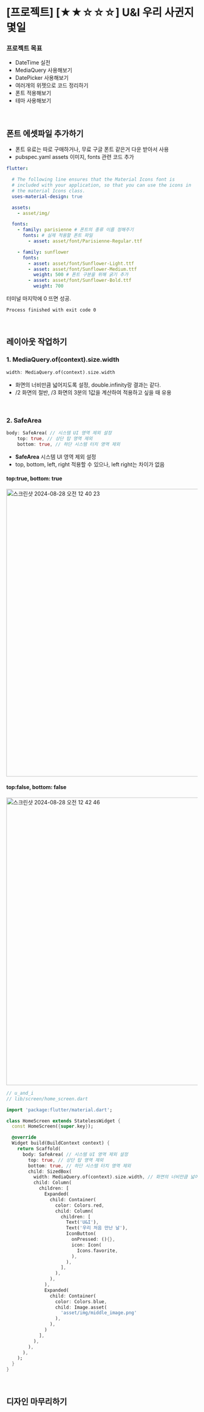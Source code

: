 # [프로젝트] [★★☆☆☆] U&I 우리 사귄지 몇일

### 프로젝트 목표
- DateTime 실전
- MediaQuery 사용해보기
- DatePicker 사용해보기
- 여러개의 위젯으로 코드 정리하기
- 폰트 적용해보기
- 테마 사용해보기

<br>

## 폰트 에셋파일 추가하기

- 폰트 유료는 따로 구매하거나, 무료 구글 폰트 같은거 다운 받아서 사용
- pubspec.yaml assets 이미지, fonts 관련 코드 추가

```yaml
flutter:

  # The following line ensures that the Material Icons font is
  # included with your application, so that you can use the icons in
  # the material Icons class.
  uses-material-design: true

  assets:
    - asset/img/

  fonts:
    - family: parisienne # 폰트의 종류 이름 정해주기
      fonts: # 실제 적용할 폰트 파일
        - asset: asset/font/Parisienne-Regular.ttf

    - family: sunflower
      fonts:
        - asset: asset/font/Sunflower-Light.ttf
        - asset: asset/font/Sunflower-Medium.ttf
          weight: 500 # 폰트 구분을 위해 굵기 추가
        - asset: asset/font/Sunflower-Bold.ttf
          weight: 700
```

터미널 마지막에 0 뜨면 성공.
```
Process finished with exit code 0
```

<br>

## 레이아웃 작업하기

### 1. MediaQuery.of(context).size.width
```dart
width: MediaQuery.of(context).size.width
```
- 화면의 너비만큼 넓어지도록 설정, double.infinity랑 결과는 같다. 
- /2 화면의 절반, /3 화면의 3분의 1값을 계산하여 적용하고 싶을 때 유용

<br>

### 2. SafeArea
```dart
body: SafeArea( // 시스템 UI 영역 제외 설정
    top: true, // 상단 탑 영역 제외
    bottom: true, // 하단 시스템 터치 영역 제외
```

- **SafeArea** 시스템 UI 영역 제외 설정
- top, bottom, left, right 적용할 수 있으나, left right는 차이가 없음


#### top:true, bottom: true

<img width="756" alt="스크린샷 2024-08-28 오전 12 40 23" src="https://github.com/user-attachments/assets/8383603b-402f-41d5-a003-c721dc1e91f2">

#### top:false, bottom: false

<img width="756" alt="스크린샷 2024-08-28 오전 12 42 46" src="https://github.com/user-attachments/assets/9e1db77e-c8da-4f67-8294-bbb4694e86aa">

<br>

```dart
// u_and_i
// lib/screen/home_screen.dart

import 'package:flutter/material.dart';

class HomeScreen extends StatelessWidget {
  const HomeScreen({super.key});

  @override
  Widget build(BuildContext context) {
    return Scaffold(
      body: SafeArea( // 시스템 UI 영역 제외 설정
        top: true, // 상단 탑 영역 제외
        bottom: true, // 하단 시스템 터치 영역 제외
        child: SizedBox(
          width: MediaQuery.of(context).size.width, // 화면의 너비만큼 넓어지도록 설정, double.infinity랑 결과는 같음
          child: Column(
            children: [
              Expanded(
                child: Container(
                  color: Colors.red,
                  child: Column(
                    children: [
                      Text('U&I'),
                      Text('우리 처음 만난 날'),
                      IconButton(
                        onPressed: (){},
                        icon: Icon(
                          Icons.favorite,
                        ),
                      ),
                    ],
                  ),
                ),
              ),
              Expanded(
                child: Container(
                  color: Colors.blue,
                  child: Image.asset(
                    'asset/img/middle_image.png'
                  ),
                ),
              )
            ],
          ),
        ),
      ),
    );
  }
}
```

<br>

## 디자인 마무리하기

